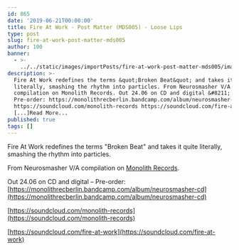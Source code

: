 ```yaml
---
id: 865
date: '2019-06-21T00:00:00'
title: Fire At Work - Post Matter (MDS005) - Loose Lips
type: post
slug: fire-at-work-post-matter-mds005
author: 100
banner:
  - >-
    ../../static/images/importPosts/fire-at-work-post-matter-mds005/image865.jpeg
description: >-
  Fire At Work redefines the terms &quot;Broken Beat&quot; and takes it quite
  literally, smashing the rhythm into particles. From Neurosmasher V/A
  compilation on Monolith Records. Out 24.06 on CD and digital &#8211;
  Pre-order: https://monolithrecberlin.bandcamp.com/album/neurosmasher-cd
  https://soundcloud.com/monolith-records https://soundcloud.com/fire-at-work
  [...]Read More...
published: true
tags: []
---
```

Fire At Work redefines the terms "Broken Beat" and takes it quite literally, smashing the rhythm into particles.

From Neurosmasher V/A compilation on [Monolith Records](https://monolithrecberlin.bandcamp.com/).

Out 24.06 on CD and digital – Pre-order: [https://monolithrecberlin.bandcamp.com/album/neurosmasher-cd](https://monolithrecberlin.bandcamp.com/album/neurosmasher-cd)

[https://soundcloud.com/monolith-records](https://soundcloud.com/monolith-records)

[](https://soundcloud.com/fire-at-work)[https://soundcloud.com/fire-at-work](https://soundcloud.com/fire-at-work)